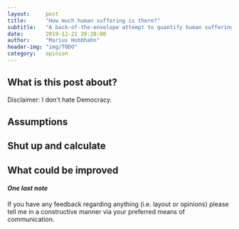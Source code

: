 ```yaml
---
layout:     post
title:      "How much human suffering is there?"
subtitle:   "A back-of-the-envelope attempt to quantify human suffering"
date:       2019-12-21 20:28:00
author:     "Marius Hobbhahn"
header-img: "img/TODO"
category:   opinion
---
```


## **What is this post about?**



Disclaimer: I don't hate Democracy. 

## Assumptions


## Shut up and calculate



## What could be improved



#### ***One last note***

If you have any feedback regarding anything (i.e. layout or opinions) please tell me in a constructive manner via your preferred means of communication.


